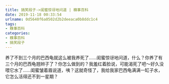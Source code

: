 ```yaml
---
title: 搞笑段子->闺蜜惊讶地问道 | 糗事百科
date: 2019-11-18 00:33:54
urlname: 0d5640f6a0502d2b2deeaca0b8ddc1c4
tags: 
- 糗事百科
categories:
- 糗事百科
- 搞笑段子
---
```

养了不到三个月的巴西龟就这么被我养死了……闺蜜惊讶地问道，什么？你养了有三个月的巴西龟翘辫子了？你怎么做到的？我羞红着脸说，可能渴死了吧～好久没喂它水了……闺蜜皱着眉说道，咦？这就奇怪了，我给我家巴西龟满满一缸子水，它怎么活得还不到一星期？


